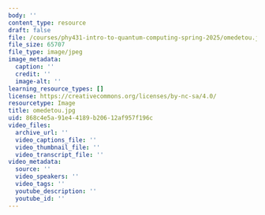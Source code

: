 ```yaml
---
body: ''
content_type: resource
draft: false
file: /courses/phy431-intro-to-quantum-computing-spring-2025/omedetou.jpg
file_size: 65707
file_type: image/jpeg
image_metadata:
  caption: ''
  credit: ''
  image-alt: ''
learning_resource_types: []
license: https://creativecommons.org/licenses/by-nc-sa/4.0/
resourcetype: Image
title: omedetou.jpg
uid: 868c4e5a-91e4-4189-b206-12af957f196c
video_files:
  archive_url: ''
  video_captions_file: ''
  video_thumbnail_file: ''
  video_transcript_file: ''
video_metadata:
  source: ''
  video_speakers: ''
  video_tags: ''
  youtube_description: ''
  youtube_id: ''
---
```

